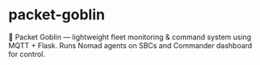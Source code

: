 # packet-goblin
👹 Packet Goblin — lightweight fleet monitoring &amp; command system using MQTT + Flask. Runs Nomad agents on SBCs and Commander dashboard for control.
